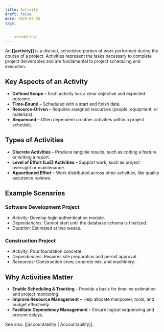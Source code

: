 ```yaml
---
title: Activity
draft: false
date: 2025-03-28
tags:
  
  
  - scheduling
---
```


An **[[activity]]** is a distinct, scheduled portion of work performed during the course of a project. Activities represent the tasks necessary to complete project deliverables and are fundamental to project scheduling and execution.

## Key Aspects of an Activity
- **Defined Scope** – Each activity has a clear objective and expected outcome.
- **Time-Bound** – Scheduled with a start and finish date.
- **Resource-Driven** – Requires assigned resources (people, equipment, or materials).
- **Sequenced** – Often dependent on other activities within a project schedule.

## Types of Activities
- **Discrete Activities** – Produce tangible results, such as coding a feature or writing a report.
- **Level of Effort (LoE) Activities** – Support work, such as project oversight or maintenance.
- **Apportioned Effort** – Work distributed across other activities, like quality assurance reviews.

## Example Scenarios

### **Software Development Project**
- *Activity:* Develop login authentication module.
- *Dependencies:* Cannot start until the database schema is finalized.
- *Duration:* Estimated at two weeks.

### **Construction Project**
- *Activity:* Pour foundation concrete.
- *Dependencies:* Requires site preparation and permit approval.
- *Resources:* Construction crew, concrete mix, and machinery.

## Why Activities Matter
- **Enable Scheduling & Tracking** – Provide a basis for timeline estimation and project monitoring.
- **Improve Resource Management** – Help allocate manpower, tools, and budget effectively.
- **Facilitate Dependency Management** – Ensure logical sequencing and prevent delays.

See also: [[accountability | Accountability]].
